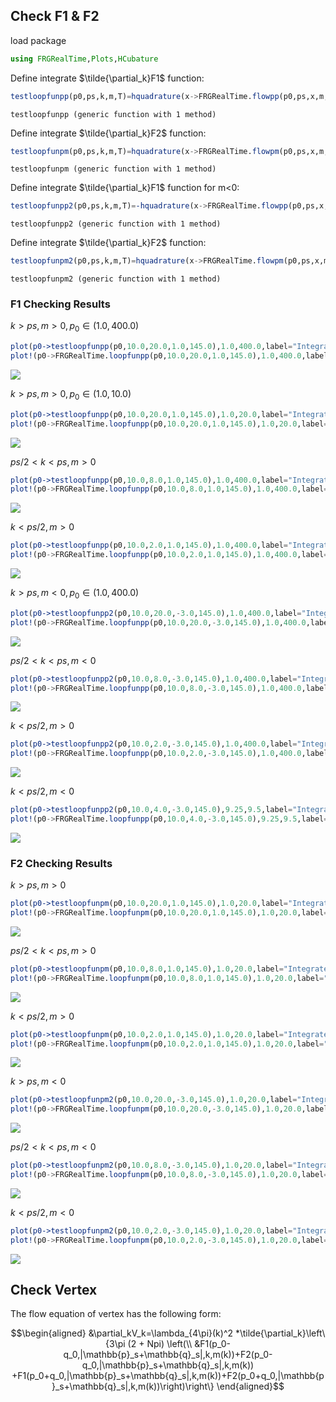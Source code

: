 ## Check F1 & F2

load package
```julia
using FRGRealTime,Plots,HCubature
```





Define integrate $\tilde{\partial_k}F1$ function:
```julia
testloopfunpp(p0,ps,k,m,T)=hquadrature(x->FRGRealTime.flowpp(p0,ps,x,m,T),0.0,k,initdiv=2000)[1]+FRGRealTime.loopfunpp(p0,ps,0.0,m,T)
```

```
testloopfunpp (generic function with 1 method)
```





Define integrate $\tilde{\partial_k}F2$ function:
```julia
testloopfunpm(p0,ps,k,m,T)=hquadrature(x->FRGRealTime.flowpm(p0,ps,x,m,T),0.0,k)[1]+FRGRealTime.loopfunpm(p0,ps,0.0,m,T)
```

```
testloopfunpm (generic function with 1 method)
```







Define integrate $\tilde{\partial_k}F1$ function for m<0:
```julia
testloopfunpp2(p0,ps,k,m,T)=-hquadrature(x->FRGRealTime.flowpp(p0,ps,x,m,T),k,400.0,rtol=1e-14,atol=1e-14,initdiv=10000)[1]+FRGRealTime.loopfunpp(p0,ps,400.0,m,T)
```

```
testloopfunpp2 (generic function with 1 method)
```





Define integrate $\tilde{\partial_k}F2$ function:
```julia
testloopfunpm2(p0,ps,k,m,T)=hquadrature(x->FRGRealTime.flowpm(p0,ps,x,m,T),2.0,k,initdiv=1000)[1]+FRGRealTime.loopfunpm(p0,ps,2.0,m,T)
```

```
testloopfunpm2 (generic function with 1 method)
```









### F1 Checking Results

 $k>ps,m>0,p_0\in (1.0,400.0)$
```julia
plot(p0->testloopfunpp(p0,10.0,20.0,1.0,145.0),1.0,400.0,label="Integrate flow",xaxis="p0")
plot!(p0->FRGRealTime.loopfunpp(p0,10.0,20.0,1.0,145.0),1.0,400.0,label="F1")
```

![](figures/Check_6_1.png)




  $k>ps,m>0,p_0\in (1.0,10.0)$
```julia
plot(p0->testloopfunpp(p0,10.0,20.0,1.0,145.0),1.0,20.0,label="Integrate flow",xaxis="p0")
plot!(p0->FRGRealTime.loopfunpp(p0,10.0,20.0,1.0,145.0),1.0,20.0,label="F1")
```

![](figures/Check_7_1.png)





 $ps/2<k<ps,m>0$
```julia
plot(p0->testloopfunpp(p0,10.0,8.0,1.0,145.0),1.0,400.0,label="Integrate flow",xaxis="p0")
plot!(p0->FRGRealTime.loopfunpp(p0,10.0,8.0,1.0,145.0),1.0,400.0,label="F1")
```

![](figures/Check_8_1.png)



  $k<ps/2,m>0$
```julia
plot(p0->testloopfunpp(p0,10.0,2.0,1.0,145.0),1.0,400.0,label="Integrate flow",xaxis="p0")
plot!(p0->FRGRealTime.loopfunpp(p0,10.0,2.0,1.0,145.0),1.0,400.0,label="F1")
```

![](figures/Check_9_1.png)



 $k>ps,m<0,p_0\in (1.0,400.0)$
```julia
plot(p0->testloopfunpp2(p0,10.0,20.0,-3.0,145.0),1.0,400.0,label="Integrate flow",xaxis="p0")
plot!(p0->FRGRealTime.loopfunpp(p0,10.0,20.0,-3.0,145.0),1.0,400.0,label="F1")
```

![](figures/Check_10_1.png)



 $ps/2<k<ps,m<0$
```julia
plot(p0->testloopfunpp2(p0,10.0,8.0,-3.0,145.0),1.0,400.0,label="Integrate flow",xaxis="p0")
plot!(p0->FRGRealTime.loopfunpp(p0,10.0,8.0,-3.0,145.0),1.0,400.0,label="F1")
```

![](figures/Check_11_1.png)




 $k<ps/2,m>0$
```julia
plot(p0->testloopfunpp2(p0,10.0,2.0,-3.0,145.0),1.0,400.0,label="Integrate flow",xaxis="p0")
plot!(p0->FRGRealTime.loopfunpp(p0,10.0,2.0,-3.0,145.0),1.0,400.0,label="F1")
```

![](figures/Check_12_1.png)





 $k<ps/2,m<0$
```julia
plot(p0->testloopfunpp2(p0,10.0,4.0,-3.0,145.0),9.25,9.5,label="Integrate flow",xaxis="p0")
plot!(p0->FRGRealTime.loopfunpp(p0,10.0,4.0,-3.0,145.0),9.25,9.5,label="F1")
```

![](figures/Check_13_1.png)




### F2 Checking Results

 $k>ps,m>0$
```julia
plot(p0->testloopfunpm(p0,10.0,20.0,1.0,145.0),1.0,20.0,label="Integrate flow",xaxis="p0")
plot!(p0->FRGRealTime.loopfunpm(p0,10.0,20.0,1.0,145.0),1.0,20.0,label="F2")
```

![](figures/Check_14_1.png)




 $ps/2<k<ps,m>0$
```julia
plot(p0->testloopfunpm(p0,10.0,8.0,1.0,145.0),1.0,20.0,label="Integrate flow",xaxis="p0")
plot!(p0->FRGRealTime.loopfunpm(p0,10.0,8.0,1.0,145.0),1.0,20.0,label="F2")
```

![](figures/Check_15_1.png)



 $k<ps/2,m>0$
```julia
plot(p0->testloopfunpm(p0,10.0,2.0,1.0,145.0),1.0,20.0,label="Integrate flow",xaxis="p0")
plot!(p0->FRGRealTime.loopfunpm(p0,10.0,2.0,1.0,145.0),1.0,20.0,label="F2")
```

![](figures/Check_16_1.png)




 $k>ps,m<0$
```julia
plot(p0->testloopfunpm2(p0,10.0,20.0,-3.0,145.0),1.0,20.0,label="Integrate flow",xaxis="p0")
plot!(p0->FRGRealTime.loopfunpm(p0,10.0,20.0,-3.0,145.0),1.0,20.0,label="F2")
```

![](figures/Check_17_1.png)



 $ps/2<k<ps,m<0$
```julia
plot(p0->testloopfunpm2(p0,10.0,8.0,-3.0,145.0),1.0,20.0,label="Integrate flow",xaxis="p0")
plot!(p0->FRGRealTime.loopfunpm(p0,10.0,8.0,-3.0,145.0),1.0,20.0,label="F2")
```

![](figures/Check_18_1.png)



 $k<ps/2,m<0$
```julia
plot(p0->testloopfunpm2(p0,10.0,2.0,-3.0,145.0),1.0,20.0,label="Integrate flow",xaxis="p0")
plot!(p0->FRGRealTime.loopfunpm(p0,10.0,2.0,-3.0,145.0),1.0,20.0,label="F2")
```

![](figures/Check_19_1.png)




## Check Vertex

The flow equation of vertex has the following form:
```math
\begin{aligned}
&\partial_kV_k=\lambda_{4\pi}(k)^2 *\tilde{\partial_k}\left\{3\pi (2 + Npi) \left(\\
&F1(p_0-q_0,|\mathbb{p}_s+\mathbb{q}_s|,k,m(k))+F2(p_0-q_0,|\mathbb{p}_s+\mathbb{q}_s|,k,m(k))
+F1(p_0+q_0,|\mathbb{p}_s+\mathbb{q}_s|,k,m(k))+F2(p_0+q_0,|\mathbb{p}_s+\mathbb{q}_s|,k,m(k))\right)\right\}
\end{aligned}
```
